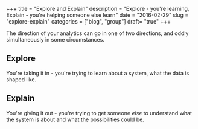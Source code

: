+++
title = "Explore and Explain"
description = "Explore - you're learning, Explain - you're helping someone else learn"
date = "2016-02-29"
slug = "explore-explain"
categories = ["blog", "group"]
draft= "true"
+++

The direction of your analytics can go in one of two directions, and oddly simultaneously in some circumstances.

## Explore

You're taking it in - you're trying to learn about a system, what the data is shaped like.

## Explain

You're giving it out - you're trying to get someone _else_ to understand what the system is about and what the possibilities could be.

